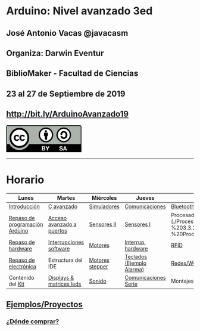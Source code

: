 # Arduino: Nivel avanzado 3ed


## José Antonio Vacas @javacasm
## Organiza: Darwin Eventur
## BiblioMaker - Facultad de Ciencias
## 23 al 27 de Septiembre de 2019

## http://bit.ly/ArduinoAvanzado19

![CC](./images/Licencia_CC_peque.png)

* * *

# Horario

|Lunes|Martes|Miércoles|Jueves|Viernes
|---|---|---|---|---
|[Introducción](./presentaciones/Arduino%20A.%20-%200.0%20-%20Introducción%20a%20Arduino.pdf)|[C avanzado](./Programación%20avanzada/Arduino%20A.%20-%201.2.3%20-%20Programación%20avanzada-%20C%20avanzado.pdf)|[Simuladores](http://tinkercad.com/circuits)|[Comunicaciones](./Expandiendo%20Arduino/Arduino%20A.%20-%202.7.0%20-%20Comunicaciones%20-%20Serie.pdf)|[Bluetooth](./Bluetooth.md)
|[Repaso de programación Arduino](./Repaso/curso%20arduino%20basico.md)|[Acceso avanzado a puertos](./avanzadoPuertos.md)|[Sensores II](./Expandiendo%20Arduino/Arduino%20A.%20-%202.6%20-%20%20Sensores.pdf)|[Sensores I](./presentaciones/Sensores.pdf)|Procesado en el pc: [Java](./Procesando%20datos/Arduino%20A.%20-%203.3.3%20-%20Procesando%20en%20el%20PC_%20Java.pdf) [Python](./Procesando%20datos/Arduino%20A.%20-%203.3.2%20   -%20Procesando%20en%20el%20PC_%20Python.pdf)|
|[Repaso de hardware](./Repaso/Arduino%20A.%20-%201.1.2%20-%20Introducción_%20Hardware.pdf)|[Interrupciones software](./Interrupciones_Software.md)|[Motores](./Expandiendo%20Arduino/Arduino%20A.%20-%202.1.4%20-%20Expandiendo%20Arduino_%20Motores.pdf)|[Interrup. hardware](./Interrupciones_Hardware.md)|[RFID](./rfid.md)|
|[Repaso de electrónica](./presentaciones/Introducción%20a%20la%20electrónica.pdf)|Estructura del IDE|[Motores stepper](./motores.md)|[Teclados (Ejemplo Alarma)](./keypad.md)|[Redes/Web/Wifi](./wifi_esp8266.md)|
|Contenido del [Kit](./Extra/GUIA%20INVENKIT%202016.pdf)|[Displays & matrices leds](./Expandiendo%20Arduino/Arduino%20A.%20-%202.1.6%20-%20Expandiendo%20Arduino_%20Display%20Matrices%20Leds.pdf)|[Sonido](./Expandiendo%20Arduino/Arduino%20A.%20-%202.1.1%20-%20Expandiendo%20Arduino_%20Sonido%20y%20tiempos.pdf)|[Comunicaciones Serie](./Procesando%20datos/Arduino%20A.%20-%203.3.1%20-%20Procesando%20en%20el%20PC_%20Serie,%20Lectura%20y%20escritura.pdf)|Montajes avanzados|

## [Ejemplos/Proyectos](./proyectos.md)

### [¿Dónde comprar?](./Comprar.md)
